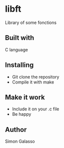 # libft
Library of some fonctions
## Built with
C language
## Installing
- Git clone the repository
- Compile it with make
## Make it work
- Include it on your .c file
- Be happy
## Author
Simon Galasso
